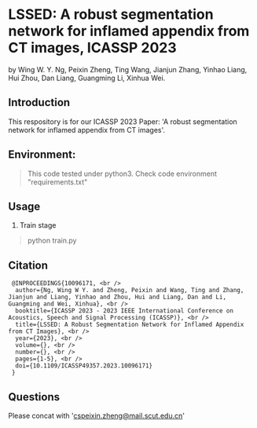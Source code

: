 
# LSSED: A robust segmentation network for inflamed appendix from CT images, ICASSP 2023
by Wing W. Y. Ng, Peixin Zheng, Ting Wang, Jianjun Zhang, Yinhao Liang, Hui Zhou, Dan Liang, Guangming Li, Xinhua Wei.
## Introduction
This respository is for our ICASSP 2023 Paper: 'A robust segmentation network for inflamed appendix from CT images'.
## Environment:
> This code tested under python3. 
> Check code environment "requirements.txt"
## Usage
1. Train stage
> python train.py
## Citation
```
 @INPROCEEDINGS{10096171, <br />
  author={Ng, Wing W Y. and Zheng, Peixin and Wang, Ting and Zhang, Jianjun and Liang, Yinhao and Zhou, Hui and Liang, Dan and Li, Guangming and Wei, Xinhua}, <br />
  booktitle={ICASSP 2023 - 2023 IEEE International Conference on Acoustics, Speech and Signal Processing (ICASSP)}, <br />
  title={LSSED: A Robust Segmentation Network for Inflamed Appendix from CT Images}, <br />
  year={2023}, <br />
  volume={}, <br />
  number={}, <br />
  pages={1-5}, <br />
  doi={10.1109/ICASSP49357.2023.10096171}
 }
```
## Questions
Please concat with 'cspeixin.zheng@mail.scut.edu.cn'

